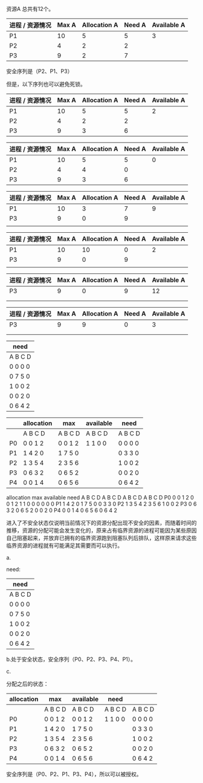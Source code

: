 资源A 总共有12个。

| 进程 / 资源情况 | Max A | Allocation A | Need A | Available A |
| --------------- | ----- | ------------ | ------ | ----------- |
| P1              | 10    | 5            | 5      | 3           |
| P2              | 4     | 2            | 2      |             |
| P3              | 9     | 2            | 7      |             |

安全序列是（P2、P1、P3）

但是，以下序列也可以避免死锁。

| 进程 / 资源情况 | Max A | Allocation A | Need A | Available A |
| --------------- | ----- | ------------ | ------ | ----------- |
| P1              | 10    | 5            | 5      | 2           |
| P2              | 4     | 2            | 2      |             |
| P3              | 9     | 3            | 6      |             |

| 进程 / 资源情况 | Max A | Allocation A | Need A | Available A |
| --------------- | ----- | ------------ | ------ | ----------- |
| P1              | 10    | 5            | 5      | 0           |
| P2              | 4     | 4            | 0      |             |
| P3              | 9     | 3            | 6      |             |

| 进程 / 资源情况 | Max A | Allocation A | Need A | Available A |
| --------------- | ----- | ------------ | ------ | ----------- |
| P1              | 10    | 3            | 7      | 9           |
| P3              | 9     | 0            | 9      |             |
|                 |       |              |        |             |

| 进程 / 资源情况 | Max A | Allocation A | Need A | Available A |
| --------------- | ----- | ------------ | ------ | ----------- |
| P1              | 10    | 10           | 0      | 2           |
| P3              | 9     | 0            | 9      |             |
|                 |       |              |        |             |

| 进程 / 资源情况 | Max A | Allocation A | Need A | Available A |
| --------------- | ----- | ------------ | ------ | ----------- |
| P3              | 9     | 0            | 9      | 12          |
|                 |       |              |        |             |
|                 |       |              |        |             |

| 进程 / 资源情况 | Max A | Allocation A | Need A | Available A |
| --------------- | ----- | ------------ | ------ | ----------- |
| P3              | 9     | 9            | 0      | 3           |
|                 |       |              |        |             |
|                 |       |              |        |             |

| need       |
| ---------- |
| A    B C D |
| 0 0 0 0    |
| 0 7 5 0    |
| 1 0 0 2    |
| 0 0 2 0    |
| 0 6 4 2    |



|      | allocation | max     | available | need     |
| ---- | ---------- | ------- | --------- | -------- |
|      | A B C D    | A B C D | A  B C D  | A  B C D |
| P0   | 0 0 1 2    | 0 0 1 2 | 1 1 0 0   | 0 0 0 0  |
| P1   | 1 4 2 0    | 1 7 5 0 |           | 0 3 3 0  |
| P2   | 1 3 5 4    | 2 3 5 6 |           | 1 0 0 2  |
| P3   | 0 6 3 2    | 0 6 5 2 |           | 0 0 2 0  |
| P4   | 0 0 1 4    | 0 6 5 6 |           | 0 6 4 2  |

  allocation  max  available  need    A B C D  A B C D  A  B C D  A  B C D  P0  0 0 1 2  0 0 1 2        1 1 0 0  0 0 0 0  P1  1 4 2 0   1 7 5 0    0 3 3 0  P2  1 3 5 4  2 3 5 6    1 0 0 2  P3  0 6 3 2  0 6 5 2    0 0 2 0  P4  0 0 1 4  0 6 5 6    0 6 4 2



进入了不安全状态仅说明当前情况下的资源分配出现不安全的因素，而随着时间的推移，资源的分配可能会发生变化的，原来占有临界资源的进程可能因为某些原因自己阻塞起来，并放弃已拥有的临界资源跑到阻塞队列后排队，这样原来请求这些临界资源的进程就有可能满足其需要而可以执行。



a.

need:

| need    |
| ------- |
| A B C D |
| 0 0 0 0 |
| 0 7 5 0 |
| 1 0 0 2 |
| 0 0 2 0 |
| 0 6 4 2 |





b.处于安全状态，安全序列（P0、P2、P3、P4、P1）。

c﻿.

分配之后的状态：

| allocation | max     | available | need    |         |
| ---------- | ------- | --------- | ------- | ------- |
|            | A B C D | A B C D   | A B C D | A B C D |
| P0         | 0 0 1 2 | 0 0 1 2   | 1 1 0 0 | 0 0 0 0 |
| P1         | 1 4 2 0 | 1 7 5 0   |         | 0 3 3 0 |
| P2         | 1 3 5 4 | 2 3 5 6   |         | 1 0 0 2 |
| P3         | 0 6 3 2 | 0 6 5 2   |         | 0 0 2 0 |
| P4         | 0 0 1 4 | 0 6 5 6   |         | 0 6 4 2 |

﻿﻿﻿﻿﻿﻿﻿﻿安全序列是（P0、P2、P1、P3、P4），所以可以被授权。﻿﻿﻿﻿﻿﻿﻿﻿﻿﻿
